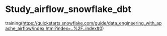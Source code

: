 # Study_airflow_snowflake_dbt
training(https://quickstarts.snowflake.com/guide/data_engineering_with_apache_airflow/index.html?index=..%2F..index#0)
